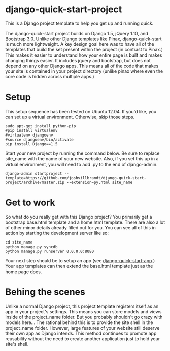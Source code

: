 django-quick-start-project
==================

This is a Django project template to help you get up and running quick.

The django-quick-start project builds on Django 1.5, jQuery 1.10, and Bootstrap 3.0. Unlike other Django templates like Pinax, django-quick-start is much more lightweight. A key design goal here was to have all of the templates that build the set present within the project (in contrast to Pinax.) This makes it easier to understand how your entire page is built and makes changing things easier.
It includes jquery and bootstrap, but does not depend on any other Django apps. This means all of the code that makes your site is contained in your project directory (unlike pinax where even the core code is hidden across multiple apps.)

# Setup

This setup sequence has been tested on Ubuntu 12.04. If you'd like, you can set up a virtual environment. Otherwise, skip those steps.

    sudo apt-get install python-pip
    #pip install virtualenv
    #virtualenv djangoenv
    #source djangoenv/bin/activate
    pip install Django==1.5

Start your new project by running the command below. Be sure to replace site_name with the name of your new website. Also, if you set this up in a virtual environment, you will need to add .py to the end of django-admin.

    django-admin startproject --template=https://github.com/joshvillbrandt/django-quick-start-project/archive/master.zip --extension=py,html site_name

# Get to work

So what do you really get with this Django project? You primarily get a bootstrap base.html template and a home.html template. There are also a lot of other minor details already filled out for you. You can see all of this in action by starting the development server like so:

    cd site_name
    python manage.py syncdb
    python manage.py runserver 0.0.0.0:8080

Your next step should be to setup an app (see [django-quick-start-app](http://github.com/joshvillbrandt/django-quick-start-app).) Your app templates can then extend the base.html template just as the home page does.

# Behing the scenes

Unlike a normal Django project, this project template registers itself as an app in your project's settings. This means you can store models and views inside of the project_name folder. But you probably shouldn't go crazy with models here... The rational behind this is to provide the site shell in the project_name folder. However, large features of your website still deserve their own app as Django intends. This method continues to promote app reusability without the need to create another application just to hold your site's shell.
